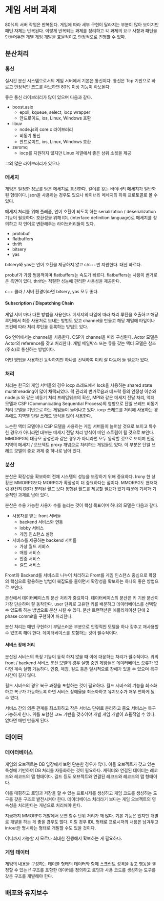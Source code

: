 # 게임 서버 과제

80%의 서버 작업은 반복된다. 게임에 따라 세부 구현이 달라지는 부분이 많아 보이지만 패턴 자체는 반복된다. 이렇게 반복되는 과제를 정리하고 각 과제의 요구 사항과 패턴을 만들어두면 개별 게임 개발을 효율적이고 안정적으로 진행할 수 있따. 

## 분산처리 

### 통신 

실시간 분산 시스템으로서의 게임 서버에서 기본은 통신이다. 통신은 Tcp 기반으로 빠르고 안정적인 코드를 확보하면 80% 이상 기능이 확보된다. 

좋은 통신 라이브러리가 많이 있으며 다음과 같다. 

- boost.asio 
  - epoll, kqueue, select, iocp wrapper 
  - 안드로이드, ios, Linux, Windows 호환
- libuv 
  - node.js의 core c 라이브러리 
  - 비동기 통신
  - 안드로이드, ios, Linux, Windows 호환
- zeromq
  - iocp를 지원하지 않지만 Linux 계열에서 좋은 상위 소켓을 제공

그외 많은 라이브러리가 있으나 

### 메세지 

게임은 일정한 정보를 담은 메세지로 통신한다. 길이를 갖는 바이너리 메세지가 일반화된 형태이다. json을 사용하는 경우도 있으나 바이너리 메세지의 하위 프로토콜로 볼 수 있다. 

메세지 처리를 위해 플래폼, 언어 호환이 되도록 하는 serialization / deserialization 기능이 필요하다. 호환성을 위해 IDL (interface definition language)로 메세지를 정의하고 각 언어로 변환해주는 라이브러리들이 있다.

- protobuf 
- flatbuffers 
- thrift
- bitsery 
- yas

bitsery와 yas는 언어 호환을 제공하지 않고 c/c++만 지원한다. 대신 빠르다. 

probuf가 가장 범용적이며 flatbuffers는 속도가 빠르다. flatbuffers는 사용이 번거로운 측면이 있다. thrift는 적절한 성능에 편리한 사용성을 제공한다. 

c++ 클라 / 서버 환경이라면 bitsery, yas 모두 좋다. 

#### Subscription / Dispatching Chain 

게임 서버 마다 다른 방법을 사용한다. 메세지의 타잎에 따라 처리 루틴을 호출하고 해당 루틴에서 최종 사용처로 보내는 방법도 있고 channel을 만들고 해당 채털에 타잎이나 조건에 따라 처리 루틴을 등록하는 방법도 있다. 

Go 언어에서는 channel을 사용한다. CSP가 channel을 따라 구성된다. Actor 모델은 Actor의 reference를 갖고 처리한다. 개별 메일박스 또는 큐를 갖는 액터 모델은 참조(주소)로 통신하는 방법이다. 

어떤 방법을 사용하건 동작하지만 하나를 선택하여 미리 잘 다듬어 둘 필요가 있다. 

### 처리 

처리는 한국의 게임 서버들의 경우 iocp 쓰레드에서 lock을 사용하는 shared state multithreading이 많이 채택되었다. 락 관리의 번거로움과 데드락 등의 안정성 이슈와 node.js 와 같은 비동기 처리 프레임워크의 확산, MPI와 같은 메세지 전달 처리, 액터 모델과 CSP (Communicating Sequential Process)의 영향으로 단일 쓰레드 비동기 처리 모델을 기반으로 하는 게임들이 늘어나고 있다. iocp 쓰레드를 처리에 사용하는 경우에도 지역별 단일 쓰레드 방식을 많이 사용한다. 

느슨한 액터 모델이나 CSP 모델을 사용하는 게임 서버들이 늘어날 것으로 보이고 특수한 경우가 아니라면 대부분 메세지 전달 처리 방식이 메인 스트림이 될 것으로 보인다. MMORPG의 대규모 공성전과 같은 경우가 아니라면 모두 동작할 것으로 보이며 인접 지역의 메세지 / 오브젝트 proxy 개념으로 처리하는 게임들도 있다. 이 부분은 단일 쓰레드 모델의 중요 과제 중 하나로 남아 있다. 

### 분산

분산은 확장성을 확보하여 전체 시스템의 성능을 보장하기 위해 중요하다. Irony 한 상황은 MMORPG보다 MORPG가 확장성이 더 중요하다는 점이다. MMORPG도 현재처럼 완전히 DB가 분리된 월드 보다 통합된 월드를 제공할 필요가 있기 떄문에 기획과 기술적인 과제로 남아 있다. 

분산은 수용 가능한 사용자 수를 늘리는 것이 핵심 목표이며 하나의 모델은 다음과 같다. 

- 사용자를 받는 front 서버들
  - backend 서비스와 연동 
  - lobby 서비스 
  - 게임 인스턴스 실행 
- 서비스를 제공하는 backend 서버들
  - 가상 월드 서비스 
  - 매칭 서비스 
  - 인증 서비스 
  - 길드 서비스 

Front와 Backend를 서비스로 나누어 처리하고 Front를 게임 인스턴스 중심으로 확장의 핵심으로 활용하는 방법이 복잡도를 줄이면서 확장성을 확보하는 하나의 좋은 방법으로 보인다. 

분산에서 데이터베이스의 분산 처리가 중요하다. 데이터베이스의 분산은 키 기반 분산이 가장 단순하며 잘 동작한다. user 단위로 고유한 키를 배분하고 데이터베이스를 선택할 수 있도록 하는 방법으로 분산 시킬 수 있다. 분산 트랜잭션은 애플리케이션 단에 2 phase commit을 구현하여 처리한다. 

분산 처리는 매번 구현하기 부담스러운 부분으로 안정적인 모델을 하나 갖추고 재사용할 수 있또록 해야 한다. 데이터베이스를 포함하는 것이 필수적이다. 

#### 서비스 장애 처리 

분산된 서비스의 특정 기능이 동작 하지 않을 때 이에 대응하는 처리가 필수적이다. 위의 front / backend 서비스 분산 모델의 경우 실행 중인 게임들은 데이터베이스 오류가 없다면 계속 실행 가능하다. 인증, 매칭, 길드 등은 일시적으로 장애가 있을 수 있으며 복구 시간이 길지 않다. 

월드 서비스의 경우 복구 과정을 포함하는 것이 필요하다. 월드 서비스의 기능을 최소화 하고 복구가 가능하도록 하면 서비스 장애율을 최소화하고 유지보수가 매우 편하게 될 수 있다. 

서비스 간의 의존 관계를 최소화하고 작은 서비스 단위로 분리하고 중요 서비스는 복구 가능하게 한다. 위를 포함한 코드 기반을 갖추어야 개별 게임 개발이 효율적일 수 있다. 없다면 매번 만들게 된다. 



## 데이터 

### 데이터베이스 

게임의 오브젝트는 DB 입장에서 보면 단순한 경우가 많다. 이들 오브젝트가 갖고 있는 특성에 기반하여 DB 처리를 자동화하는 것이 필요하다.  캐릭터와 연결된 데이터는 레코드와 레코드의 맵 형태이다.  길드 등도 오브젝트와 연결된 레코드와 레코드의 맵 형태이다. 

이를 매핑하고 로딩과 저장을 할 수 있는 프로시저를 생성하고 게임 코드를 생성하는 도구를 갖춘 구조로 발전시켜야 한다. 데이터베이스 처리라기 보다는 게임 오브젝트의 영속성을 처리한다는 개념으로 처리해야 한다. 

지금까지 MMORPG 개발에서 보면 함수 단위 처리가 꽤 많다. 기본 기능은 있지만 개별로 개발을 하는 게 좋을 경우도 많다. 이럴 경우 IDL 형태로 프로시저의 내용은 남겨두고 in/out만 명시하는 형태로 개발할 수도 있을 것이다. 

어디까지 가능할 지 모르나 최대한 진행해서 확보하는 게 필요하다. 

### 게임 데이터 

게임의 내용을 구성하는 테이블 형태의 데이터와 함께 스크립트 성격을 갖고 행동을 결정할 수 있는 if 구조를 포함한 데이터를 정의하고 로딩과 사용 코드를 생성하는 도구를 갖춘 구조를 개발해야 한다. 



## 배포와 유지보수 





